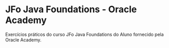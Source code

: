 # JFo Java Foundations - Oracle Academy

Exercícios práticos do curso JFo Java Foundations do Aluno fornecido pela Oracle Academy.
